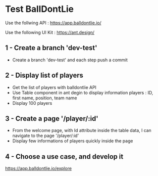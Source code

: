 # Test BallDontLie

Use the follwing API :
https://app.balldontlie.io/

Use the following UI Kit :
https://ant.design/

## 1 - Create a branch 'dev-test'

- Create a branch 'dev-test' and each step push a commit

## 2 - Display list of players

- Get the list of players with balldontlie API
- Use Table component in ant degin to display information players : ID, first name, position, team name
- Display 100 players

## 3 - Create a page '/player/:id'

- From the welcome page, with Id attribute inside the table data, I can navigate to the page '/player/:id'
- Display few informations of players quickly inside the page

## 4 - Choose a use case, and develop it

https://app.balldontlie.io/explore



